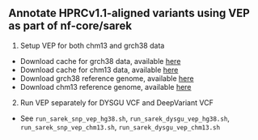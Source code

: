 ## **Annotate HPRCv1.1-aligned variants using VEP as part of nf-core/sarek**

1) Setup VEP for both chm13 and grch38 data
- Download cache for grch38 data, available [here](https://ftp.ensembl.org/pub/release-114/variation/indexed_vep_cache/homo_sapiens_vep_114_GRCh38.tar.gz)
- Download cache for chm13 data, available [here](https://ftp.ensembl.org/pub/rapid-release/species/Homo_sapiens/GCA_009914755.4/ensembl/variation/2022_10/indexed_vep_cache/Homo_sapiens-GCA_009914755.4-2022_10.tar.gz)
- Download grch38 reference genome, available [here](https://storage.googleapis.com/gcp-public-data--broad-references/hg38/v0/dragen_reference/Homo_sapiens_assembly38_masked.fasta)
- Download chm13 reference genome, available [here](https://storage.googleapis.com/gcp-public-data--broad-references/t2t/v2/chm13v2.0.maskedY.rCRS.EBV.fasta)

2) Run VEP separately for DYSGU VCF and DeepVariant VCF
- See `run_sarek_snp_vep_hg38.sh`, `run_sarek_dysgu_vep_hg38.sh`, `run_sarek_snp_vep_chm13.sh`, `run_sarek_dysgu_vep_chm13.sh`
